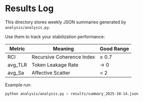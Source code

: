 # Results Log

This directory stores weekly JSON summaries generated by `analysis/analysis.py`.

Use them to track your stabilization performance:

| Metric | Meaning | Good Range |
|---------|----------|------------|
| RCI | Recursive Coherence Index | ≥ 0.7 |
| avg_TLR | Token Leakage Rate | → 0 |
| avg_Sa | Affective Scatter | < 2 |

Example run:
```bash
python analysis/analysis.py > results/summary_2025-10-14.json
